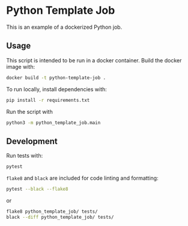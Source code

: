 # Python Template Job

This is an example of a dockerized Python job.

## Usage

This script is intended to be run in a docker container.
Build the docker image with:

```sh
docker build -t python-template-job .
```

To run locally, install dependencies with:

```sh
pip install -r requirements.txt
```

Run the script with 

```sh   
python3 -m python_template_job.main
```

## Development

Run tests with:

```sh
pytest
```

`flake8` and `black` are included for code linting and formatting:

```sh
pytest --black --flake8
```

or

```sh
flake8 python_template_job/ tests/
black --diff python_template_job/ tests/
```
